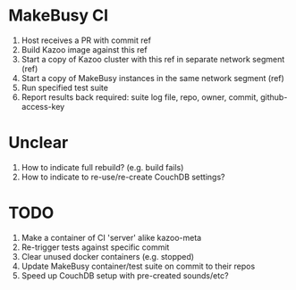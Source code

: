 # MakeBusy CI

1. Host receives a PR with commit ref
2. Build Kazoo image against this ref
3. Start a copy of Kazoo cluster with this ref in separate network segment (ref)
4. Start a copy of MakeBusy instances in the same network segment (ref)
5. Run specified test suite
6. Report results back required: suite log file, repo, owner, commit, github-access-key

# Unclear

1. How to indicate full rebuild? (e.g. build fails)
2. How to indicate to re-use/re-create CouchDB settings?

# TODO

1. Make a container of CI 'server' alike kazoo-meta
2. Re-trigger tests against specific commit
3. Clear unused docker containers (e.g. stopped)
4. Update MakeBusy container/test suite on commit to their repos
5. Speed up CouchDB setup with pre-created sounds/etc?

